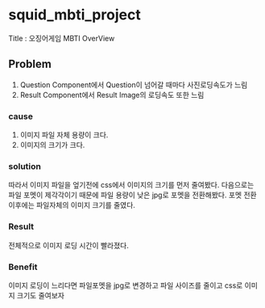 # squid_mbti_project

Title : 오징어게임 MBTI
OverView

## Problem

1. Question Component에서 Question이 넘어갈 때마다 사진로딩속도가 느림
2. Result Component에서 Result Image의 로딩속도 또한 느림

### cause

1. 이미지 파일 자체 용량이 크다.
2. 이미지의 크기가 크다.

### solution

따라서 이미지 파일을 엎기전에 css에서 이미지의 크기를 먼저 줄여봤다.
다음으로는 파일 포멧이 제각각이기 때문에 파일 용량이 낮은 jpg로 포멧을 전환해봤다.
포멧 전환이후에는 파일자체의 이미지 크기를 줄였다.

### Result

전체적으로 이미지 로딩 시간이 빨라졌다.

### Benefit

이미지 로딩이 느리다면 파일포멧을 jpg로 변경하고 파일 사이즈를 줄이고 css로 이미지 크기도 줄여보자

